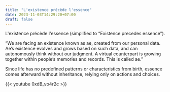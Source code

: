 ```yaml
---
title: "L'existence précède l'essence"
date: 2023-11-03T14:29:20+07:00
draft: false
---
```


L'existence précède l'essence (simplified to “Existence precedes essence”).

“We are facing an existence known as ae, created from our personal data. Ae’s existence evolves and grows based on such data, and can autonomously think without our judgment. A virtual counterpart is growing together within people’s memories and records. This is called ae.”

Since life has no predefined patterns or characteristics from birth, essence comes afterward without inheritance, relying only on actions and choices.

{{< youtube 0xdB_vo4r2c >}}